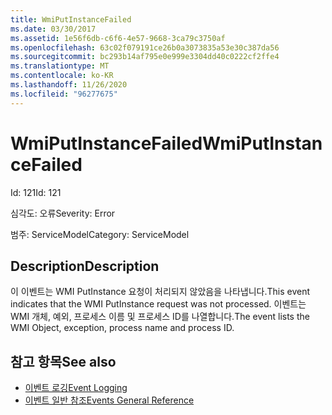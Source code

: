 ```yaml
---
title: WmiPutInstanceFailed
ms.date: 03/30/2017
ms.assetid: 1e56f6db-c6f6-4e57-9668-3ca79c3750af
ms.openlocfilehash: 63c02f079191ce26b0a3073835a53e30c387da56
ms.sourcegitcommit: bc293b14af795e0e999e3304dd40c0222cf2ffe4
ms.translationtype: MT
ms.contentlocale: ko-KR
ms.lasthandoff: 11/26/2020
ms.locfileid: "96277675"
---
```

# <a name="wmiputinstancefailed"></a><span data-ttu-id="f1225-102">WmiPutInstanceFailed</span><span class="sxs-lookup"><span data-stu-id="f1225-102">WmiPutInstanceFailed</span></span>

<span data-ttu-id="f1225-103">Id: 121</span><span class="sxs-lookup"><span data-stu-id="f1225-103">Id: 121</span></span>  
  
 <span data-ttu-id="f1225-104">심각도: 오류</span><span class="sxs-lookup"><span data-stu-id="f1225-104">Severity: Error</span></span>  
  
 <span data-ttu-id="f1225-105">범주: ServiceModel</span><span class="sxs-lookup"><span data-stu-id="f1225-105">Category: ServiceModel</span></span>  
  
## <a name="description"></a><span data-ttu-id="f1225-106">Description</span><span class="sxs-lookup"><span data-stu-id="f1225-106">Description</span></span>  

 <span data-ttu-id="f1225-107">이 이벤트는 WMI PutInstance 요청이 처리되지 않았음을 나타냅니다.</span><span class="sxs-lookup"><span data-stu-id="f1225-107">This event indicates that the WMI PutInstance request was not processed.</span></span> <span data-ttu-id="f1225-108">이벤트는 WMI 개체, 예외, 프로세스 이름 및 프로세스 ID를 나열합니다.</span><span class="sxs-lookup"><span data-stu-id="f1225-108">The event lists the WMI Object, exception, process name and process ID.</span></span>  
  
## <a name="see-also"></a><span data-ttu-id="f1225-109">참고 항목</span><span class="sxs-lookup"><span data-stu-id="f1225-109">See also</span></span>

- [<span data-ttu-id="f1225-110">이벤트 로깅</span><span class="sxs-lookup"><span data-stu-id="f1225-110">Event Logging</span></span>](index.md)
- [<span data-ttu-id="f1225-111">이벤트 일반 참조</span><span class="sxs-lookup"><span data-stu-id="f1225-111">Events General Reference</span></span>](events-general-reference.md)

